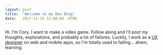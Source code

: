 ```yaml
---
layout: post
title:  "Welcome to my Dev Blog"
date:   2017-11-25 12:00:00 -0700
---
```

Hi. I'm Cory. I want to make a video game. Follow along and I'll post my thoughts, explorations, and probably a lot of failures. Luckily, I work as a [UX designer][cory-site] on web and mobile apps, so I'm totally used to failing... ahem, learning.

[cory-site]: http://corygrunk.com
